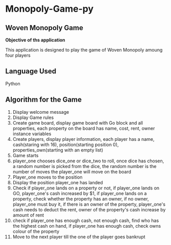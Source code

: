 # Monopoly-Game-py

## Woven Monopoly Game
**Objective of ths application**

This application is designed to play the game of Woven Monopoly amoung four players

## Language Used 
Python


## Algorithm for the Game

1. Display welcome message
2. Display Game rules
3. Create game board, display game board with Go block and all properties, each property on the board has name, cost, rent, owner instance variables
5. Create players, display player information, each player has a name, cash(staring with 16), position(starting position 0), properties_own(starting with an empty list)
6. Game starts
7. player_one chooses dice_one or dice_two to roll, once dice has chosen, a random number is picked from the dice, the random number is the number of moves the player_one will move on the board
8. Player_one moves to the position
9. Display the position player_one has landed
10. Check if player_one lands on a property or not, if player_one lands on GO, player_one's cash increased by $1, if player_one lands on a property, check whether the property has an owner, if no owner, player_one must buy it, if there is an owner of the property, player_one's cash needs to deduct the rent, owner of the property's cash increase by amount of rent
11. check if player_one has enough cash, not enough cash, find who has the highest cash on hand, if player_one has enough cash, check owns colour of the property
12. Move to the next player till the one of the player goes bankrupt
